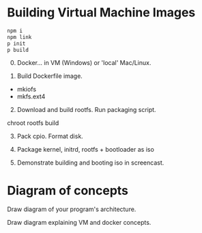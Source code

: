 # Building Virtual Machine Images

```bash
npm i
npm link
p init
p build
```

0. Docker... in VM (Windows) or 'local' Mac/Linux.

1. Build Dockerfile image.

- mkiofs
- mkfs.ext4

2. Download and build rootfs. Run packaging script.

chroot rootfs build

3. Pack cpio. Format disk.

4. Package kernel, initrd, rootfs + bootloader as iso

5. Demonstrate building and booting iso in screencast.


# Diagram of concepts

Draw diagram of your program's architecture.

Draw diagram explaining VM and docker concepts.

